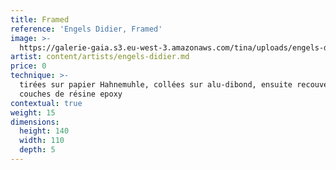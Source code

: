 ```yaml
---
title: Framed
reference: 'Engels Didier, Framed'
image: >-
  https://galerie-gaia.s3.eu-west-3.amazonaws.com/tina/uploads/engels-didier/galerie-gaia-engels-didier-framed.jpg
artist: content/artists/engels-didier.md
price: 0
technique: >-
  tirées sur papier Hahnemuhle, collées sur alu-dibond, ensuite recouvertes de 3
  couches de résine epoxy 
contextual: true
weight: 15
dimensions:
  height: 140
  width: 110
  depth: 5
---
```


